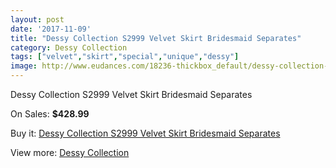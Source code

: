 ```yaml
---
layout: post
date: '2017-11-09'
title: "Dessy Collection S2999 Velvet Skirt Bridesmaid Separates"
category: Dessy Collection
tags: ["velvet","skirt","special","unique","dessy"]
image: http://www.eudances.com/18236-thickbox_default/dessy-collection-s2999-velvet-skirt-bridesmaid-separates.jpg
---
```

Dessy Collection S2999 Velvet Skirt Bridesmaid Separates

On Sales: **$428.99**
<a href="https://www.eudances.com/en/dessy-collection/5338-dessy-collection-s2999-velvet-skirt-bridesmaid-separates.html"><amp-img layout="responsive" width="600" height="600" src="//www.eudances.com/18236-thickbox_default/dessy-collection-s2999-velvet-skirt-bridesmaid-separates.jpg" alt="Dessy Collection S2999 Velvet Skirt Bridesmaid Separates 0" /></a>
<a href="https://www.eudances.com/en/dessy-collection/5338-dessy-collection-s2999-velvet-skirt-bridesmaid-separates.html"><amp-img layout="responsive" width="600" height="600" src="//www.eudances.com/18237-thickbox_default/dessy-collection-s2999-velvet-skirt-bridesmaid-separates.jpg" alt="Dessy Collection S2999 Velvet Skirt Bridesmaid Separates 1" /></a>

Buy it: [Dessy Collection S2999 Velvet Skirt Bridesmaid Separates](https://www.eudances.com/en/dessy-collection/5338-dessy-collection-s2999-velvet-skirt-bridesmaid-separates.html "Dessy Collection S2999 Velvet Skirt Bridesmaid Separates")

View more: [Dessy Collection](https://www.eudances.com/en/60-Dessy-Collection "Dessy Collection")